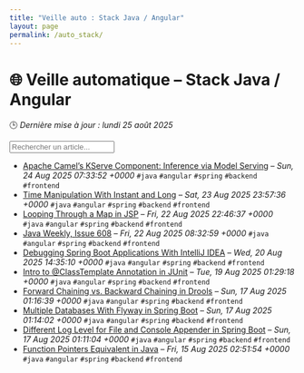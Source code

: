 ```yaml
---
title: "Veille auto : Stack Java / Angular"
layout: page
permalink: /auto_stack/
---
```


# 🌐 Veille automatique – Stack Java / Angular

🕒 *Dernière mise à jour : lundi 25 août 2025*

<div class="search-container">
  <input type="text" id="article-search" placeholder="Rechercher un article...">
  <div class="tag-filters" id="tag-filters">
    <!-- Les filtres par tag seront générés dynamiquement -->
  </div>
</div>

- <span data-article='{"title":"Apache Camel’s KServe Component: Inference via Model Serving","link":"https://feeds.feedblitz.com/~/923713919/0/baeldung~Apache-Camels-KServe-Component-Inference-via-Model-Serving","date":"Sun, 24 Aug 2025 07:33:52 +0000","tags":["java","angular","spring","backend","frontend"]}'>[Apache Camel’s KServe Component: Inference via Model Serving](https://feeds.feedblitz.com/~/923713919/0/baeldung~Apache-Camels-KServe-Component-Inference-via-Model-Serving) – *Sun, 24 Aug 2025 07:33:52 +0000* `#java` `#angular` `#spring` `#backend` `#frontend`</span>
- <span data-article='{"title":"Time Manipulation With Instant and Long","link":"https://feeds.feedblitz.com/~/923705792/0/baeldung~Time-Manipulation-With-Instant-and-Long","date":"Sat, 23 Aug 2025 23:57:36 +0000","tags":["java","angular","spring","backend","frontend"]}'>[Time Manipulation With Instant and Long](https://feeds.feedblitz.com/~/923705792/0/baeldung~Time-Manipulation-With-Instant-and-Long) – *Sat, 23 Aug 2025 23:57:36 +0000* `#java` `#angular` `#spring` `#backend` `#frontend`</span>
- <span data-article='{"title":"Looping Through a Map in JSP","link":"https://feeds.feedblitz.com/~/923665433/0/baeldung~Looping-Through-a-Map-in-JSP","date":"Fri, 22 Aug 2025 22:46:37 +0000","tags":["java","angular","spring","backend","frontend"]}'>[Looping Through a Map in JSP](https://feeds.feedblitz.com/~/923665433/0/baeldung~Looping-Through-a-Map-in-JSP) – *Fri, 22 Aug 2025 22:46:37 +0000* `#java` `#angular` `#spring` `#backend` `#frontend`</span>
- <span data-article='{"title":"Java Weekly, Issue 608","link":"https://feeds.feedblitz.com/~/923628440/0/baeldung~Java-Weekly-Issue","date":"Fri, 22 Aug 2025 08:32:59 +0000","tags":["java","angular","spring","backend","frontend"]}'>[Java Weekly, Issue 608](https://feeds.feedblitz.com/~/923628440/0/baeldung~Java-Weekly-Issue) – *Fri, 22 Aug 2025 08:32:59 +0000* `#java` `#angular` `#spring` `#backend` `#frontend`</span>
- <span data-article='{"title":"Debugging Spring Boot Applications With IntelliJ IDEA","link":"https://feeds.feedblitz.com/~/923539049/0/baeldung~Debugging-Spring-Boot-Applications-With-IntelliJ-IDEA","date":"Wed, 20 Aug 2025 14:35:10 +0000","tags":["java","angular","spring","backend","frontend"]}'>[Debugging Spring Boot Applications With IntelliJ IDEA](https://feeds.feedblitz.com/~/923539049/0/baeldung~Debugging-Spring-Boot-Applications-With-IntelliJ-IDEA) – *Wed, 20 Aug 2025 14:35:10 +0000* `#java` `#angular` `#spring` `#backend` `#frontend`</span>
- <span data-article='{"title":"Intro to @ClassTemplate Annotation in JUnit","link":"https://feeds.feedblitz.com/~/923458286/0/baeldung~Intro-to-ClassTemplate-Annotation-in-JUnit","date":"Tue, 19 Aug 2025 01:29:18 +0000","tags":["java","angular","spring","backend","frontend"]}'>[Intro to @ClassTemplate Annotation in JUnit](https://feeds.feedblitz.com/~/923458286/0/baeldung~Intro-to-ClassTemplate-Annotation-in-JUnit) – *Tue, 19 Aug 2025 01:29:18 +0000* `#java` `#angular` `#spring` `#backend` `#frontend`</span>
- <span data-article='{"title":"Forward Chaining vs. Backward Chaining in Drools","link":"https://feeds.feedblitz.com/~/923367005/0/baeldung~Forward-Chaining-vs-Backward-Chaining-in-Drools","date":"Sun, 17 Aug 2025 01:16:39 +0000","tags":["java","angular","spring","backend","frontend"]}'>[Forward Chaining vs. Backward Chaining in Drools](https://feeds.feedblitz.com/~/923367005/0/baeldung~Forward-Chaining-vs-Backward-Chaining-in-Drools) – *Sun, 17 Aug 2025 01:16:39 +0000* `#java` `#angular` `#spring` `#backend` `#frontend`</span>
- <span data-article='{"title":"Multiple Databases With Flyway in Spring Boot","link":"https://feeds.feedblitz.com/~/923367008/0/baeldung~Multiple-Databases-With-Flyway-in-Spring-Boot","date":"Sun, 17 Aug 2025 01:14:02 +0000","tags":["java","angular","spring","backend","frontend"]}'>[Multiple Databases With Flyway in Spring Boot](https://feeds.feedblitz.com/~/923367008/0/baeldung~Multiple-Databases-With-Flyway-in-Spring-Boot) – *Sun, 17 Aug 2025 01:14:02 +0000* `#java` `#angular` `#spring` `#backend` `#frontend`</span>
- <span data-article='{"title":"Different Log Level for File and Console Appender in Spring Boot","link":"https://feeds.feedblitz.com/~/923367011/0/baeldung~Different-Log-Level-for-File-and-Console-Appender-in-Spring-Boot","date":"Sun, 17 Aug 2025 01:11:04 +0000","tags":["java","angular","spring","backend","frontend"]}'>[Different Log Level for File and Console Appender in Spring Boot](https://feeds.feedblitz.com/~/923367011/0/baeldung~Different-Log-Level-for-File-and-Console-Appender-in-Spring-Boot) – *Sun, 17 Aug 2025 01:11:04 +0000* `#java` `#angular` `#spring` `#backend` `#frontend`</span>
- <span data-article='{"title":"Function Pointers Equivalent in Java","link":"https://feeds.feedblitz.com/~/923263262/0/baeldung~Function-Pointers-Equivalent-in-Java","date":"Fri, 15 Aug 2025 02:51:54 +0000","tags":["java","angular","spring","backend","frontend"]}'>[Function Pointers Equivalent in Java](https://feeds.feedblitz.com/~/923263262/0/baeldung~Function-Pointers-Equivalent-in-Java) – *Fri, 15 Aug 2025 02:51:54 +0000* `#java` `#angular` `#spring` `#backend` `#frontend`</span>


<script>
document.addEventListener('DOMContentLoaded', function() {
  function filterArticles() {
    const input = document.getElementById('article-search');
    const filter = input.value.toLowerCase();
    const items = document.getElementsByTagName('li');
    
    for (let i = 0; i < items.length; i++) {
      const item = items[i];
      const text = item.textContent.toLowerCase();
      if (text.indexOf(filter) > -1) {
        item.style.display = "";
      } else {
        item.style.display = "none";
      }
    }
  }

  // Extraction de tous les tags présents dans les articles
  const tagElements = document.querySelectorAll('code');
  const tags = new Set();
  
  tagElements.forEach(el => {
    if (el.textContent.startsWith('#')) {
      tags.add(el.textContent.substring(1));
    }
  });
  
  // Génération des filtres par tag
  const tagFiltersContainer = document.getElementById('tag-filters');
  if (tagFiltersContainer) {
    tags.forEach(tag => {
      const tagBtn = document.createElement('button');
      tagBtn.className = 'tag-filter-btn';
      tagBtn.textContent = '#' + tag;
      tagBtn.onclick = function() {
        document.getElementById('article-search').value = tag;
        filterArticles();
      };
      tagFiltersContainer.appendChild(tagBtn);
    });
  }
  
  // Attacher l'événement de filtrage au champ de recherche
  const searchInput = document.getElementById('article-search');
  if (searchInput) {
    searchInput.addEventListener('input', filterArticles);
  }
});
</script>